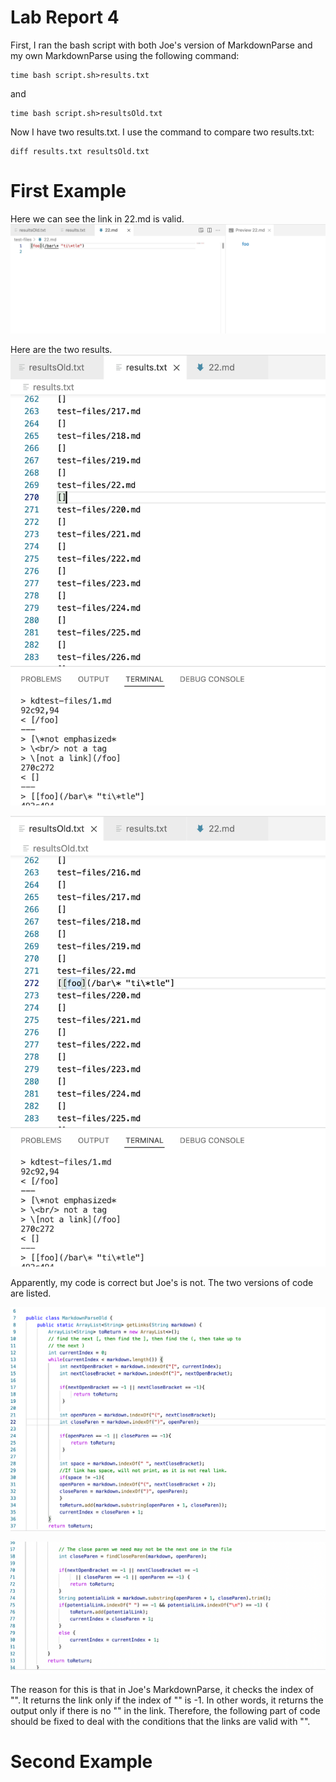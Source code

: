 # __Lab Report 4__

First, I ran the bash script with both Joe's version of MarkdownParse and my own MarkdownParse using the following command:

```
time bash script.sh>results.txt
```
and
```
time bash script.sh>resultsOld.txt
```

Now I have two results.txt. I use the command to compare two results.txt:

```
diff results.txt resultsOld.txt
```
# First Example

Here we can see the link in 22.md is valid.
![Image][11]

[11]: 1.png

Here are the two results.
![Image][12]

[12]: 2.png
![Image][13]

[13]: 3.png

Apparently, my code is correct but Joe's is not. The two versions of code are listed.

![Image][17]

[17]: 7.png

![Image][18]

[18]: 8.png

The reason for this is that in Joe's MarkdownParse, it checks the index of "". It returns the link only if the index of "" is -1. In other words, it returns the output only if there is no "" in the link. Therefore, the following part of code should be fixed to deal with the conditions that the links are valid with "".

# Second Example
